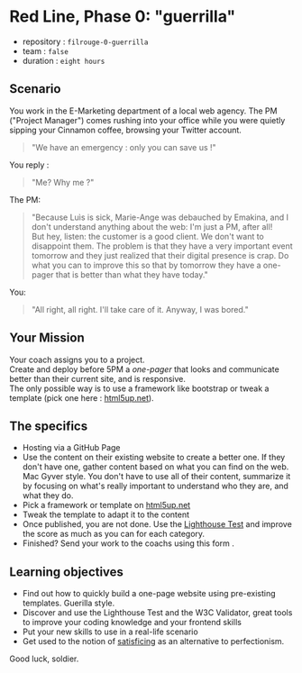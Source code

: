 # Red Line, Phase 0: "guerrilla"

- repository : `filrouge-0-guerrilla`
- team : `false`
- duration : `eight hours`


## Scenario


You work in the E-Marketing department of a local web agency. The PM ("Project Manager") comes rushing into your office while you were quietly sipping your Cinnamon coffee, browsing your Twitter account. 

> "We have an emergency : only you can save us !"

You reply :
> "Me? Why me ?"

The PM: 
> "Because Luìs is sick, Marie-Ange was debauched by Emakina, and I don't understand anything about the web: I'm just a PM, after all!  
> But hey, listen: the customer is a good client. We don't want to disappoint them.
> The problem is that they have a very important event tomorrow and they just realized that their digital presence is crap. Do what you can to improve this so that by tomorrow they have a one-pager that is better than what they have today."

You: 
> "All right, all right. I'll take care of it. Anyway, I was bored."

## Your Mission 

Your coach assigns you to a project.  
Create and deploy before 5PM a *one-pager* that looks and communicate better than their current site, and is responsive.   
The only possible way is to use a framework like bootstrap or tweak a template (pick one here : [html5up.net](https://html5up.net/)).

## The specifics
- Hosting via a GitHub Page
- Use the content on their existing website to create a better one. If they don't have one, gather content based on what you can find on the web. Mac Gyver style. You don't have to use all of their content, summarize it by focusing on what's really important to understand who they are, and what they do.
- Pick a framework or template on [html5up.net](https://html5up.net/)
- Tweak the template to adapt it to the content
- Once published, you are not done.  Use the [Lighthouse Test](https://developers.google.com/web/tools/lighthouse/) and improve the score as much as you can for each category.
- Finished? Send your work to the coachs using this form .

## Learning objectives

- Find out how to quickly build a one-page website using pre-existing templates. Guerilla style.
- Discover and use the Lighthouse Test and the W3C Validator, great tools to improve your coding knowledge and your frontend skills
- Put your new skills to use in a real-life scenario
- Get used to the notion of [satisficing](https://wikipedia.org/wiki/Satisficing) as an alternative to perfectionism.


Good luck, soldier.
